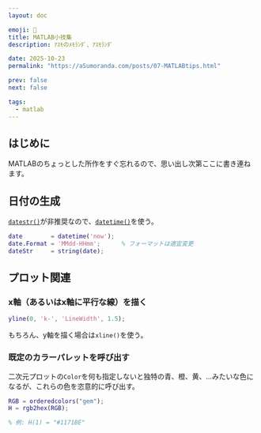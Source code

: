 ```yaml
---
layout: doc

emoji: 🧮
title: MATLAB小技集
description: ｱｽﾓのﾒﾓﾗﾝﾀﾞ、ｱｽﾓﾗﾝﾀﾞ

date: 2025-10-23
permalink: "https://aSumoranda.com/posts/07-MATLABtips.html"

prev: false
next: false

tags:
  - matlab
---
```


## はじめに

MATLABのちょっとした所作をすぐ忘れるので、思い出し次第ここに書き連ねます。

## 日付の生成

[`datestr()`](https://jp.mathworks.com/help/matlab/ref/datetime.datestr.html)が非推奨なので、[`datetime()`](https://jp.mathworks.com/help/matlab/ref/datetime.html)を使う。

```matlab
date        = datetime('now');
date.Format = 'MMdd-HHmm';      % フォーマットは適宜変更
dateStr     = string(date);
```

## プロット関連

### x軸（あるいはx軸に平行な線）を描く

```matlab
yline(0, 'k-', 'LineWidth', 1.5);
```

もちろん、y軸を描く場合は`xline()`を使う。

### 既定のカラーパレットを呼び出す

二次元プロットの`Color`を何も指定しないと独特の青、橙、黄、…みたいな色になるが、これらの色を恣意的に呼び出す。

```matlab
RGB = orderedcolors("gem");
H = rgb2hex(RGB);

% 例: H(1) = "#1171BE"
```
